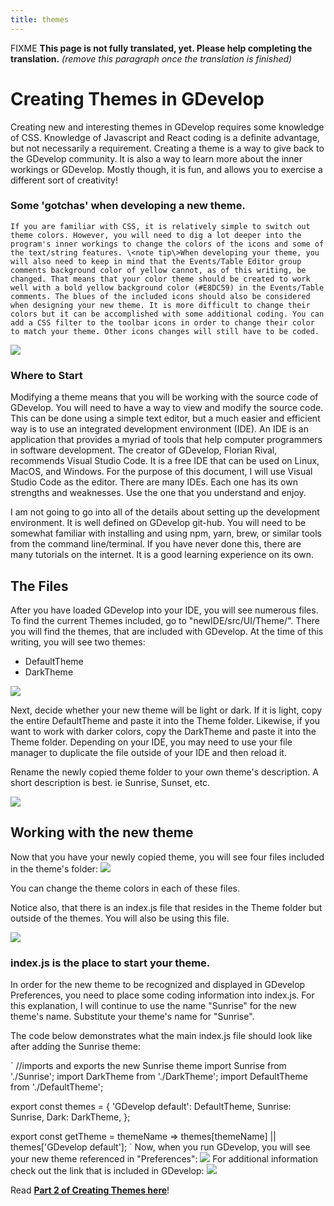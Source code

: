 ```yaml
---
title: themes
---
```

FIXME **This page is not fully translated, yet. Please help completing the translation.**
*(remove this paragraph once the translation is finished)*

# Creating Themes in GDevelop

Creating new and interesting themes in GDevelop requires some knowledge of CSS. Knowledge of Javascript and React coding is a definite advantage, but not necessarily a requirement. Creating a theme is a way to give back to the GDevelop community. It is also a way to learn more about the inner workings or GDevelop. Mostly though, it is fun, and allows you to exercise a different sort of creativity!

### Some 'gotchas' when developing a new theme.

    If you are familiar with CSS, it is relatively simple to switch out theme colors. However, you will need to dig a lot deeper into the program's inner workings to change the colors of the icons and some of the text/string features. \<note tip\>When developing your theme, you will also need to keep in mind that the Events/Table Editor group comments background color of yellow cannot, as of this writing, be changed. That means that your color theme should be created to work well with a bold yellow background color (#E8DC59) in the Events/Table comments. The blues of the included icons should also be considered when designing your new theme. It is more difficult to change their colors but it can be accomplished with some additional coding. You can add a CSS filter to the toolbar icons in order to change their color to match your theme. Other icons changes will still have to be coded.

![](/gdevelop5/all-features/yelloweventscomment.png)

### Where to Start

Modifying a theme means that you will be working with the source code of GDevelop. You will need to have a way to view and modify the source code. This can be done using a simple text editor, but a much easier and efficient way is to use an integrated development environment (IDE). An IDE is an application that provides a myriad of tools that help computer programmers in software development. The creator of GDevelop, Florian Rival, recommends Visual Studio Code. It is a free IDE that can be used on Linux, MacOS, and Windows. For the purpose of this document, I will use Visual Studio Code as the editor. There are many IDEs. Each one has its own strengths and weaknesses. Use the one that you understand and enjoy.

I am not going to go into all of the details about setting up the development environment. It is well defined on GDevelop git-hub. You will need to be somewhat familiar with installing and using npm, yarn, brew, or similar tools from the command line/terminal. If you have never done this, there are many tutorials on the internet. It is a good learning experience on its own.

## The Files

After you have loaded GDevelop into your IDE, you will see numerous files. To find the current Themes included, go to "newIDE/src/UI/Theme/". There you will find the themes, that are included with GDevelop. At the time of this writing, you will see two themes:

- DefaultTheme
- DarkTheme

![](/gdevelop5/all-features/gdthemefileslocation.png)

Next, decide whether your new theme will be light or dark. If it is light, copy the entire DefaultTheme and paste it into the Theme folder. Likewise, if you want to work with darker colors, copy the DarkTheme and paste it into the Theme folder. Depending on your IDE, you may need to use your file manager to duplicate the file outside of your IDE and then reload it.

Rename the newly copied theme folder to your own theme's description. A short description is best. ie Sunrise, Sunset, etc.

![](/gdevelop5/all-features/sunrisethemefolder.png)

## Working with the new theme

Now that you have your newly copied theme, you will see four files included in the theme's folder: ![](/gdevelop5/all-features/sunrisethemefiles.png)

You can change the theme colors in each of these files.

Notice also, that there is an index.js file that resides in the Theme folder but outside of the themes. You will also be using this file.

![](/gdevelop5/all-features/index.js.png)

### index.js is the place to start your theme.

In order for the new theme to be recognized and displayed in GDevelop Preferences, you need to place some coding information into index.js. For this explanation, I will continue to use the name "Sunrise" for the new theme's name. Substitute your theme's name for "Sunrise".

The code below demonstrates what the main index.js file should look like after adding the Sunrise theme:

` //imports and exports the new Sunrise theme
 import Sunrise from './Sunrise';
 import DarkTheme from './DarkTheme';
 import DefaultTheme from './DefaultTheme';

export const themes = {
  'GDevelop default': DefaultTheme,
  Sunrise: Sunrise,
  Dark: DarkTheme,
};

export const getTheme = themeName =>
  themes[themeName] || themes['GDevelop default'];
  ` Now, when you run GDevelop, you will see your new theme referenced in "Preferences": ![](/gdevelop5/all-features/preferencessunrise.png) For additional information check out the link that is included in GDevelop: ![](/gdevelop5/all-features/gdpreferencesthemehelp.png)

Read **[Part 2 of Creating Themes here](gdevelop5/all-features//2-themes.txt)**!
